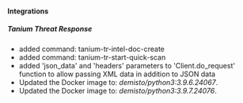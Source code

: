 
#### Integrations
##### Tanium Threat Response
- added command: tanium-tr-intel-doc-create
- added command: tanium-tr-start-quick-scan
- added 'json_data' and 'headers' parameters to 'Client.do_request' function to allow passing XML data in addition to JSON data
- Updated the Docker image to: *demisto/python3:3.9.6.24067*.
- Updated the Docker image to: *demisto/python3:3.9.7.24076*.
